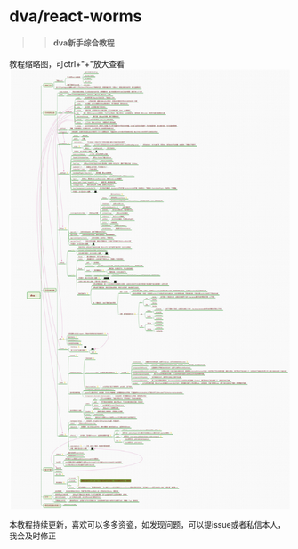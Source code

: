 # dva/react-worms
>> #### dva新手综合教程
教程缩略图，可ctrl+"+"放大查看
![](dva.jpg)

本教程持续更新，喜欢可以多多资瓷，如发现问题，可以提issue或者私信本人，我会及时修正
